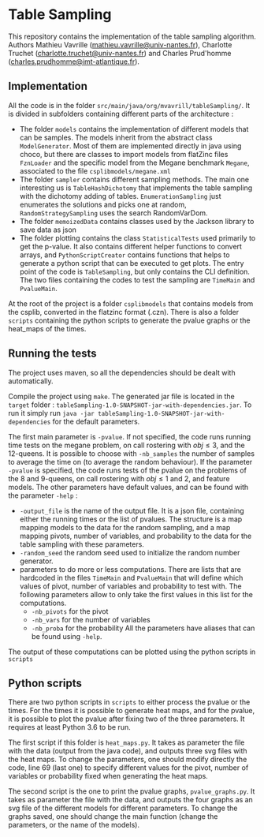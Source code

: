 # Table Sampling

This repository contains the implementation of the table sampling algorithm. Authors Mathieu Vavrille (mathieu.vavrille@univ-nantes.fr), Charlotte Truchet (charlotte.truchet@univ-nantes.fr) and Charles Prud'homme (charles.prudhomme@imt-atlantique.fr).

## Implementation

All the code is in the folder `src/main/java/org/mvavrill/tableSampling/`. It is divided in subfolders containing different parts of the architecture :
- The folder `models` contains the implementation of different models that can be samples. The models inherit from the abstract class `ModelGenerator`. Most of them are implemented directly in java using choco, but there are classes to import models from flatZinc files `FznLoader` and the specific model from the Megane benchmark `Megane`, associated to the file `csplibmodels/megane.xml`
- The folder `sampler` contains different sampling methods. The main one interesting us is `TableHashDichotomy` that implements the table sampling with the dichotomy adding of tables. `EnumerationSampling` just enumerates the solutions and picks one at random, `RandomStrategySampling` uses the search RandomVarDom.
- The folder `memoizedData` contains classes used by the Jackson library to save data as json
- The folder plotting contains the class `StatisticalTests` used primarily to get the p-value. It also contains different helper functions to convert arrays, and `PythonScriptCreator` contains functions that helps to generate a python script that can be executed to get plots.
The entry point of the code is `TableSampling`, but only contains the CLI definition. The two files containing the codes to test the sampling are `TimeMain` and `PvalueMain`.

At the root of the project is a folder `csplibmodels` that contains models from the csplib, converted in the flatzinc format (.czn). There is also a folder `scripts` containing the python scripts to generate the pvalue graphs or the heat_maps of the times.

## Running the tests

The project uses maven, so all the dependencies should be dealt with automatically. 

Compile the project using `make`. The generated jar file is located in the `target` folder : `tableSampling-1.0-SNAPSHOT-jar-with-dependencies.jar`. To run it simply run `java -jar tableSampling-1.0-SNAPSHOT-jar-with-dependencies` for the default parameters.

The first main parameter is `-pvalue`. If not specified, the code runs running time tests on the megane problem, on call rostering with $obj \le 3$, and the 12-queens. It is possible to choose with `-nb_samples` the number of samples to average the time on (to average the random behaviour). If the parameter `-pvalue` is specified, the code runs tests of the pvalue on the problems of the 8 and 9-queens, on call rostering with $obj \le 1$ and $2$, and feature models. The other parameters have default values, and can be found with the parameter `-help` :
- `-output_file` is the name of the output file. It is a json file, containing either the running times or the list of pvalues. The structure is a map mapping models to the data for the random sampling, and a map mapping pivots, number of variables, and probability to the data for the table sampling with these parameters.
- `-random_seed` the random seed used to initialize the random number generator.
- parameters to do more or less computations. There are lists that are hardcoded in the files `TimeMain` and `PvalueMain` that will define which values of pivot, number of variables and probability to test with. The following parameters allow to only take the first values in this list for the computations.
  - `-nb_pivots` for the pivot
  - `-nb_vars` for the number of variables
  - `-nb_proba` for the probability
All the parameters have aliases that can be found using `-help`.

The output of these computations can be plotted using the python scripts in `scripts`

## Python scripts

There are two python scripts in `scripts` to either process the pvalue or the times. For the times it is possible to generate heat maps, and for the pvalue, it is possible to plot the pvalue after fixing two of the three parameters. It requires at least Python 3.6 to be run.

The first script if this folder is `heat_maps.py`. It takes as parameter the file with the data (output from the java code), and outputs three svg files with the heat maps. To change the parameters, one should modify directly the code, line 69 (last one) to specify different values for the pivot, number of variables or probability fixed when generating the heat maps.

The second script is the one to print the pvalue graphs, `pvalue_graphs.py`. It takes as parameter the file with the data, and outputs the four graphs as an svg file of the different models for different parameters. To change the graphs saved, one should change the main function (change the parameters, or the name of the models).
